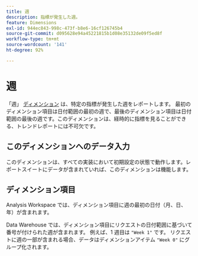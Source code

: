```yaml
---
title: 週
description: 指標が発生した週。
feature: Dimensions
exl-id: 944ec843-998c-473f-b8e6-16cf126745b4
source-git-commit: d095628e94a45221815b1d08e35132de09f5ed8f
workflow-type: tm+mt
source-wordcount: '141'
ht-degree: 92%

---
```


# 週

「週」 [ディメンション](overview.md) は、特定の指標が発生した週をレポートします。 最初のディメンション項目は日付範囲の最初の週で、最後のディメンション項目は日付範囲の最後の週です。このディメンションは、経時的に指標を見ることができる、トレンドレポートには不可欠です。

## このディメンションへのデータ入力

このディメンションは、すべての実装において初期設定の状態で動作します。レポートスイートにデータが含まれていれば、このディメンションは機能します。

## ディメンション項目

Analysis Workspace では、ディメンション項目に週の最初の日付（月、日、年）が含まれます。

Data Warehouse では、ディメンション項目にリクエストの日付範囲に基づいて番号が付けられた週が含まれます。 例えば、1 週目は `"Week 1"` です。 リクエストに週の一部が含まれる場合、データはディメンションアイテム `"Week 0"` にグループ化されます。
